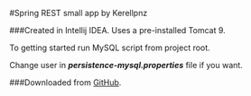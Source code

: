 #Spring REST small app by Kerellpnz

###Created in Intellij IDEA. Uses a pre-installed Tomcat 9.

To getting started run MySQL script from project root.

Change user in _**persistence-mysql.properties**_ file if you want.


###Downloaded from [GitHub](https://github.com/kerellpnz?tab=repositories).